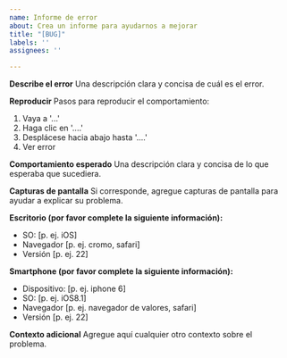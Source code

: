 ```yaml
---
name: Informe de error
about: Crea un informe para ayudarnos a mejorar
title: "[BUG]"
labels: ''
assignees: ''

---
```


**Describe el error**
Una descripción clara y concisa de cuál es el error.

**Reproducir**
Pasos para reproducir el comportamiento:
1. Vaya a '...'
2. Haga clic en '....'
3. Desplácese hacia abajo hasta '....'
4. Ver error

**Comportamiento esperado**
Una descripción clara y concisa de lo que esperaba que sucediera.

**Capturas de pantalla**
Si corresponde, agregue capturas de pantalla para ayudar a explicar su problema.

**Escritorio (por favor complete la siguiente información):**
 - SO: [p. ej. iOS]
 - Navegador [p. ej. cromo, safari]
 - Versión [p. ej. 22]

**Smartphone (por favor complete la siguiente información):**
 - Dispositivo: [p. ej. iphone 6]
 - SO: [p. ej. iOS8.1]
 - Navegador [p. ej. navegador de valores, safari]
 - Versión [p. ej. 22]

**Contexto adicional**
Agregue aquí cualquier otro contexto sobre el problema.
